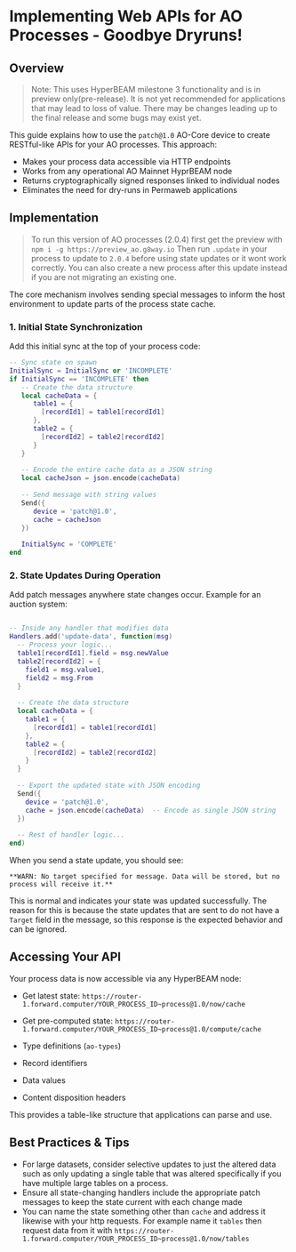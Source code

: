 # Implementing Web APIs for AO Processes - Goodbye Dryruns!

## Overview

> Note: This uses HyperBEAM milestone 3 functionality and is in preview only(pre-release). It is not yet recommended for applications that may lead to loss of value. There may be changes leading up to the final release and some bugs may exist yet.
> 

This guide explains how to use the `patch@1.0` AO-Core device to create RESTful-like APIs for your AO processes. This approach:

- Makes your process data accessible via HTTP endpoints
- Works from any operational AO Mainnet HyprBEAM node
- Returns cryptographically signed responses linked to individual nodes
- Eliminates the need for dry-runs in Permaweb applications

## Implementation

> To run this version of AO processes (2.0.4) first get the preview with `npm i -g https://preview_ao.g8way.io` 
Then run `.update`  in your process to update to `2.0.4` before using state updates or it wont work correctly. You can also create a new process after this update instead if you are not migrating an existing one.
> 

The core mechanism involves sending special messages to inform the host environment to update parts of the process state cache.

### 1. Initial State Synchronization

Add this initial sync at the top of your process code:

```lua
-- Sync state on spawn
InitialSync = InitialSync or 'INCOMPLETE'
if InitialSync == 'INCOMPLETE' then
   -- Create the data structure
   local cacheData = {
      table1 = { 
        [recordId1] = table1[recordId1] 
      },
      table2 = {
        [recordId2] = table2[recordId2]
      }
   }
   
   -- Encode the entire cache data as a JSON string
   local cacheJson = json.encode(cacheData)
   
   -- Send message with string values
   Send({
      device = 'patch@1.0',
      cache = cacheJson
   })
   
   InitialSync = 'COMPLETE'
end
```

### 2. State Updates During Operation

Add patch messages anywhere state changes occur. Example for an auction system:

```lua

-- Inside any handler that modifies data
Handlers.add('update-data', function(msg)
  -- Process your logic...
  table1[recordId1].field = msg.newValue
  table2[recordId2] = { 
    field1 = msg.value1, 
    field2 = msg.From 
  }
  
  -- Create the data structure
  local cacheData = {
    table1 = { 
      [recordId1] = table1[recordId1] 
    },
    table2 = {
      [recordId2] = table2[recordId2]
    }
  }
  
  -- Export the updated state with JSON encoding
  Send({
    device = 'patch@1.0',
    cache = json.encode(cacheData)  -- Encode as single JSON string
  })
  
  -- Rest of handler logic...
end)
```

When you send a state update, you should see:

```
**WARN: No target specified for message. Data will be stored, but no process will receive it.**
```

This is normal and indicates your state was updated successfully. The reason for this is because the state updates that are sent to do not have a `Target` field in the message, so this response is the expected behavior and can be ignored.

## Accessing Your API

Your process data is now accessible via any HyperBEAM node:

- Get latest state: `https://router-1.forward.computer/YOUR_PROCESS_ID~process@1.0/now/cache`
- Get pre-computed state: `https://router-1.forward.computer/YOUR_PROCESS_ID~process@1.0/compute/cache`

- Type definitions (`ao-types`)
- Record identifiers
- Data values
- Content disposition headers

This provides a table-like structure that applications can parse and use.

## Best Practices & Tips

- For large datasets, consider selective updates to just the altered data such as only updating a single table that was altered specifically if you have multiple large tables on a process.
- Ensure all state-changing handlers include the appropriate patch messages to keep the state current with each change made
- You can name the state something other than `cache` and address it likewise with your http requests. For example name it `tables` then request data from it with `https://router-1.forward.computer/YOUR_PROCESS_ID~process@1.0/now/tables`
